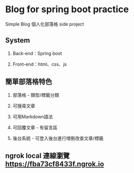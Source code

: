 # Blog for spring boot practice

Simple Blog 個人化部落格 side project

## System

1. Back-end：Spring boot

2. Front-end：html、css、js

## 簡單部落格特色

1. 部落格 - 類型/標籤分類

2. 可搜尋文章

3. 可用Markdown語法

4. 可回覆文章 - 有留言區

5. 後台系統 - 可登入後台進行增刪改查文章/標籤

## ngrok local 連線瀏覽 https://fba73cf8433f.ngrok.io





